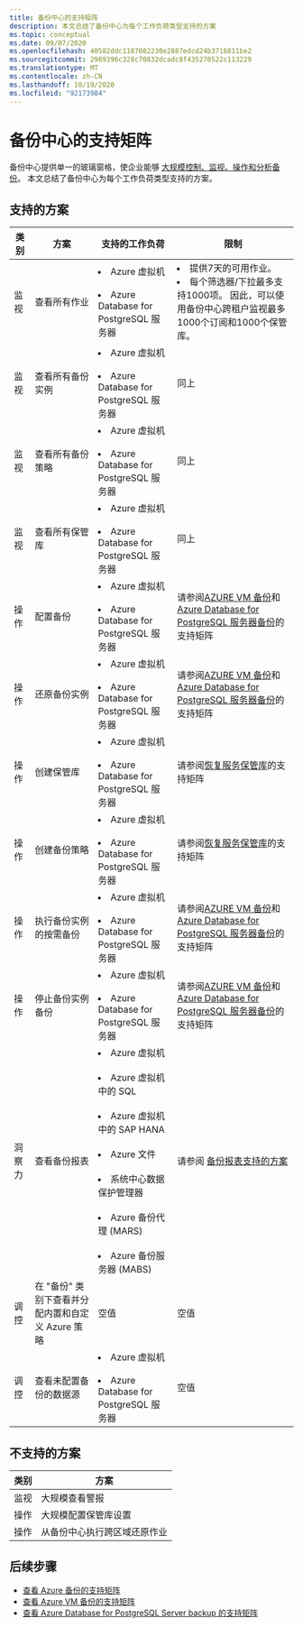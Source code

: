 ```yaml
---
title: 备份中心的支持矩阵
description: 本文总结了备份中心为每个工作负荷类型支持的方案
ms.topic: conceptual
ms.date: 09/07/2020
ms.openlocfilehash: 40582ddc1187082230e2887edcd24b3716811be2
ms.sourcegitcommit: 2989396c328c70832dcadc8f435270522c113229
ms.translationtype: MT
ms.contentlocale: zh-CN
ms.lasthandoff: 10/19/2020
ms.locfileid: "92173984"
---
```

# <a name="support-matrix-for-backup-center"></a>备份中心的支持矩阵

备份中心提供单一的玻璃窗格，使企业能够 [大规模控制、监视、操作和分析备份](backup-center-overview.md)。 本文总结了备份中心为每个工作负荷类型支持的方案。

## <a name="supported-scenarios"></a>支持的方案

| **类别** | **方案**  | **支持的工作负荷**  | **限制** |
| -------------| ------------- | ----------------------- |------------|
| 监视   | 查看所有作业 | <li> Azure 虚拟机 <br><br> <li> Azure Database for PostgreSQL 服务器 | <li> 提供7天的可用作业。 <br> <li> 每个筛选器/下拉最多支持1000项。 因此，可以使用备份中心跨租户监视最多1000个订阅和1000个保管库。 |
| 监视 | 查看所有备份实例 | <li> Azure 虚拟机 <br><br> <li> Azure Database for PostgreSQL 服务器 | 同上 |
| 监视 | 查看所有备份策略 | <li> Azure 虚拟机 <br><br> <li> Azure Database for PostgreSQL 服务器 | 同上 |
| 监视 | 查看所有保管库 | <li> Azure 虚拟机 <br><br> <li> Azure Database for PostgreSQL 服务器 | 同上 |
| 操作 | 配置备份 | <li> Azure 虚拟机 <br><br> <li> Azure Database for PostgreSQL 服务器 | 请参阅[AZURE VM 备份](./backup-support-matrix-iaas.md)和[Azure Database for PostgreSQL 服务器备份](backup-azure-database-postgresql.md#support-matrix)的支持矩阵 |
| 操作 | 还原备份实例 | <li> Azure 虚拟机 <br><br> <li> Azure Database for PostgreSQL 服务器 | 请参阅[AZURE VM 备份](./backup-support-matrix-iaas.md)和[Azure Database for PostgreSQL 服务器备份](backup-azure-database-postgresql.md#support-matrix)的支持矩阵 |
| 操作 | 创建保管库 | <li> Azure 虚拟机 <br><br> <li> Azure Database for PostgreSQL 服务器 | 请参阅[恢复服务保管库](./backup-support-matrix.md#vault-support)的支持矩阵 |
| 操作 | 创建备份策略 | <li> Azure 虚拟机 <br><br> <li> Azure Database for PostgreSQL 服务器 | 请参阅[恢复服务保管库](./backup-support-matrix.md#vault-support)的支持矩阵 |
| 操作 | 执行备份实例的按需备份 | <li> Azure 虚拟机 <br><br> <li> Azure Database for PostgreSQL 服务器 | 请参阅[AZURE VM 备份](./backup-support-matrix-iaas.md)和[Azure Database for PostgreSQL 服务器备份](backup-azure-database-postgresql.md#support-matrix)的支持矩阵 |
| 操作 | 停止备份实例备份 | <li> Azure 虚拟机 <br><br> <li> Azure Database for PostgreSQL 服务器 | 请参阅[AZURE VM 备份](./backup-support-matrix-iaas.md)和[Azure Database for PostgreSQL 服务器备份](backup-azure-database-postgresql.md#support-matrix)的支持矩阵 |
| 洞察力 | 查看备份报表 | <li> Azure 虚拟机 <br><br> <li> Azure 虚拟机中的 SQL <br><br> <li> Azure 虚拟机中的 SAP HANA <br><br> <li> Azure 文件 <br><br> <li> 系统中心数据保护管理器 <br><br> <li> Azure 备份代理 (MARS)  <br><br> <li> Azure 备份服务器 (MABS) | 请参阅 [备份报表支持的方案](./configure-reports.md#supported-scenarios) |
| 调控 | 在 "备份" 类别下查看并分配内置和自定义 Azure 策略 | 空值 | 空值 |
| 调控 | 查看未配置备份的数据源 | <li> Azure 虚拟机 <br><br> <li> Azure Database for PostgreSQL 服务器 | 空值 |

## <a name="unsupported-scenarios"></a>不支持的方案

| **类别** | **方案**  |
|--------------|---------------|
| 监视 | 大规模查看警报 |
| 操作 | 大规模配置保管库设置 |
| 操作 | 从备份中心执行跨区域还原作业 |

## <a name="next-steps"></a>后续步骤

* [查看 Azure 备份的支持矩阵](./backup-support-matrix.md)
* [查看 Azure VM 备份的支持矩阵](./backup-support-matrix-iaas.md)
* [查看 Azure Database for PostgreSQL Server backup 的支持矩阵](backup-azure-database-postgresql.md#support-matrix)